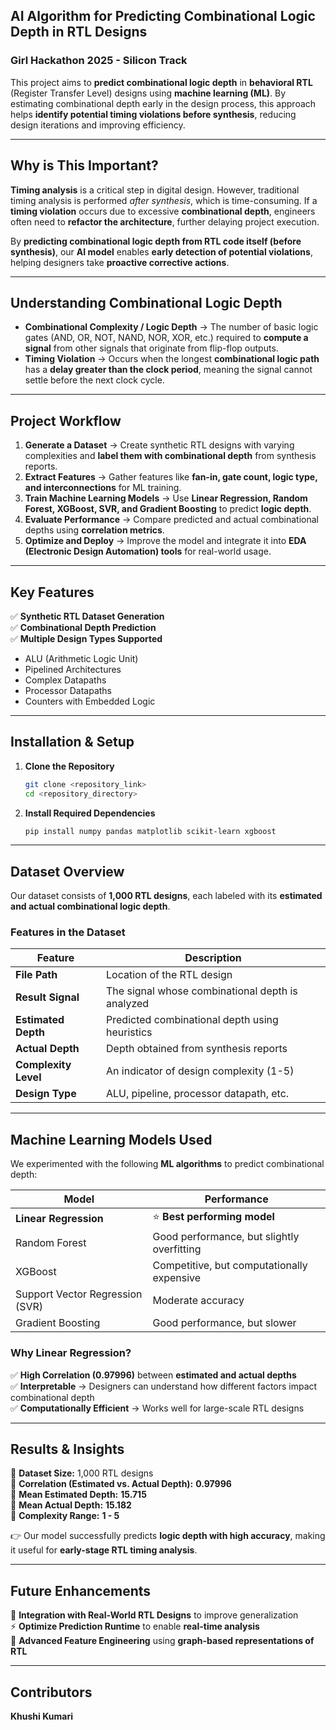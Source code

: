 ## **AI Algorithm for Predicting Combinational Logic Depth in RTL Designs**  
### **Girl Hackathon 2025 - Silicon Track**  

This project aims to **predict combinational logic depth** in **behavioral RTL** (Register Transfer Level) designs using **machine learning (ML)**. By estimating combinational depth early in the design process, this approach helps **identify potential timing violations before synthesis**, reducing design iterations and improving efficiency.

---

## **Why is This Important?**  
**Timing analysis** is a critical step in digital design. However, traditional timing analysis is performed *after synthesis*, which is time-consuming. If a **timing violation** occurs due to excessive **combinational depth**, engineers often need to **refactor the architecture**, further delaying project execution.  

By **predicting combinational logic depth from RTL code itself (before synthesis)**, our **AI model** enables **early detection of potential violations**, helping designers take **proactive corrective actions**.

---

## **Understanding Combinational Logic Depth**  
- **Combinational Complexity / Logic Depth** → The number of basic logic gates (AND, OR, NOT, NAND, NOR, XOR, etc.) required to **compute a signal** from other signals that originate from flip-flop outputs.  
- **Timing Violation** → Occurs when the longest **combinational logic path** has a **delay greater than the clock period**, meaning the signal cannot settle before the next clock cycle.  

---

## **Project Workflow**  
1. **Generate a Dataset** → Create synthetic RTL designs with varying complexities and **label them with combinational depth** from synthesis reports.  
2. **Extract Features** → Gather features like **fan-in, gate count, logic type, and interconnections** for ML training.  
3. **Train Machine Learning Models** → Use **Linear Regression, Random Forest, XGBoost, SVR, and Gradient Boosting** to predict **logic depth**.  
4. **Evaluate Performance** → Compare predicted and actual combinational depths using **correlation metrics**.  
5. **Optimize and Deploy** → Improve the model and integrate it into **EDA (Electronic Design Automation) tools** for real-world usage.  

---

## **Key Features**  
✅ **Synthetic RTL Dataset Generation**  
✅ **Combinational Depth Prediction**  
✅ **Multiple Design Types Supported**  
- ALU (Arithmetic Logic Unit)  
- Pipelined Architectures  
- Complex Datapaths  
- Processor Datapaths  
- Counters with Embedded Logic  

---

## **Installation & Setup**  
1. **Clone the Repository**  
   ```bash
   git clone <repository_link>
   cd <repository_directory>
   ```
2. **Install Required Dependencies**  
   ```bash
   pip install numpy pandas matplotlib scikit-learn xgboost
   ```

---

## **Dataset Overview**  
Our dataset consists of **1,000 RTL designs**, each labeled with its **estimated and actual combinational logic depth**.  

### **Features in the Dataset**  
| Feature | Description |
|---------|------------|
| **File Path** | Location of the RTL design |
| **Result Signal** | The signal whose combinational depth is analyzed |
| **Estimated Depth** | Predicted combinational depth using heuristics |
| **Actual Depth** | Depth obtained from synthesis reports |
| **Complexity Level** | An indicator of design complexity (1-5) |
| **Design Type** | ALU, pipeline, processor datapath, etc. |

---

## **Machine Learning Models Used**  
We experimented with the following **ML algorithms** to predict combinational depth:

| Model | Performance |
|-------|------------|
| **Linear Regression** | ⭐ **Best performing model** |
| Random Forest | Good performance, but slightly overfitting |
| XGBoost | Competitive, but computationally expensive |
| Support Vector Regression (SVR) | Moderate accuracy |
| Gradient Boosting | Good performance, but slower |

### **Why Linear Regression?**  
✅ **High Correlation (0.97996)** between **estimated and actual depths**  
✅ **Interpretable** → Designers can understand how different factors impact combinational depth  
✅ **Computationally Efficient** → Works well for large-scale RTL designs  

---

## **Results & Insights**  
📌 **Dataset Size:** 1,000 RTL designs  
📌 **Correlation (Estimated vs. Actual Depth):** **0.97996**  
📌 **Mean Estimated Depth:** **15.715**  
📌 **Mean Actual Depth:** **15.182**  
📌 **Complexity Range:** **1 - 5**  

👉 Our model successfully predicts **logic depth with high accuracy**, making it useful for **early-stage RTL timing analysis**.

---

## **Future Enhancements**  
🚀 **Integration with Real-World RTL Designs** to improve generalization  
⚡ **Optimize Prediction Runtime** to enable **real-time analysis**  
🧠 **Advanced Feature Engineering** using **graph-based representations of RTL**  

---

## **Contributors**  
**Khushi Kumari**
